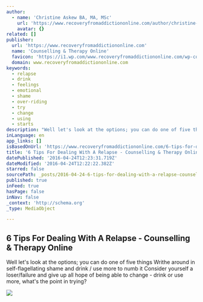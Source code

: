 ```yaml
---
author:
  - name: 'Christine Askew BA, MA, MSc'
    url: 'https://www.recoveryfromaddictiononline.com/author/christine-askew/'
    avatar: {}
related: []
publisher:
  url: 'https://www.recoveryfromaddictiononline.com'
  name: 'Counselling & Therapy Online'
  favicon: 'https://i1.wp.com/www.recoveryfromaddictiononline.com/wp-content/uploads/2015/06/cropped-PNG-700x700-5571569dv1_site_icon.png?fit=192%2C192&ssl=1'
  domain: www.recoveryfromaddictiononline.com
keywords:
  - relapse
  - drink
  - feelings
  - emotional
  - shame
  - over-riding
  - try
  - change
  - using
  - starts
description: "Well let's look at the options; you can do one of five things Writhe around in self-flagellating shame and drink / use more to numb it Consider yourself a loser/failure and give up all hope of being able to change - drink or use more, what's the point in trying?"
inLanguage: en
app_links: []
isBasedOnUrl: 'https://www.recoveryfromaddictiononline.com/6-tips-for-dealing-with-a-relapse/'
title: '6 Tips For Dealing With A Relapse - Counselling & Therapy Online'
datePublished: '2016-04-24T12:23:31.719Z'
dateModified: '2016-04-24T12:22:22.382Z'
starred: false
sourcePath: _posts/2016-04-24-6-tips-for-dealing-with-a-relapse-counselling-and-therapy-on.md
published: true
inFeed: true
hasPage: false
inNav: false
_context: 'http://schema.org'
_type: MediaObject

---
```

<article style=""><h1>6 Tips For Dealing With A Relapse - Counselling &amp; Therapy Online</h1><p>Well let's look at the options; you can do one of five things Writhe around in self-flagellating shame and drink / use more to numb it Consider yourself a loser/failure and give up all hope of being able to change - drink or use more, what's the point in trying?</p><img src="https://i2.wp.com/www.recoveryfromaddictiononline.com/wp-content/uploads/2015/10/Fotolia_61059412_XS.jpg?resize=300%2C200&amp;ssl=1" /></article>
